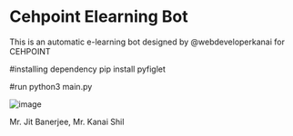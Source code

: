 # Cehpoint Elearning Bot
This is an automatic e-learning bot designed by @webdeveloperkanai for CEHPOINT 

#installing dependency 
pip install pyfiglet 

#run 
python3 main.py 

![image](https://user-images.githubusercontent.com/70555095/140738905-dece952b-89d9-4356-a034-a4e5311b407f.png)

Mr. Jit Banerjee,
Mr. Kanai Shil
